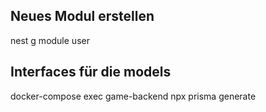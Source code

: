 ## Neues Modul erstellen
nest g module user

## Interfaces für die models
docker-compose exec game-backend npx prisma generate